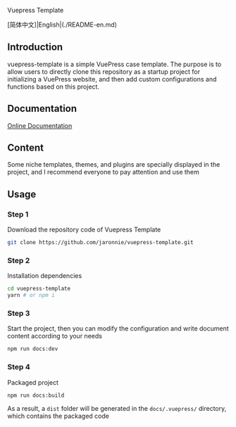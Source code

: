 Vuepress Template

[简体中文]|English|(./README-en.md)

## Introduction

vuepress-template is a simple VuePress case template. The purpose is to allow users to directly clone this repository as a startup project for initializing a VuePress website, and then add custom configurations and functions based on this project.


## Documentation

[Online Documentation](https://openhacking.github.io/vuepress-template/)

## Content

Some niche templates, themes, and plugins are specially displayed in the project, and I recommend everyone to pay attention and use them

## Usage

### Step 1

Download the repository code of Vuepress Template
```sh
git clone https://github.com/jaronnie/vuepress-template.git
```

### Step 2

Installation dependencies
```sh
cd vuepress-template
yarn # or npm i
```

### Step 3

Start the project, then you can modify the configuration and write document content according to your needs
```sh
npm run docs:dev
```

### Step 4

Packaged project
```sh
npm run docs:build
```
As a result, a `dist` folder will be generated in the `docs/.vuepress/` directory, which contains the packaged code